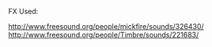 FX Used:

http://www.freesound.org/people/mickfire/sounds/326430/
http://www.freesound.org/people/Timbre/sounds/221683/